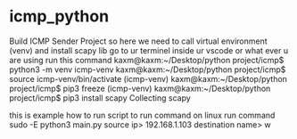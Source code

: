 # icmp_python
Build ICMP Sender Project
so here we need to call virtual environment (venv) and install scapy lib
go to ur terminel inside ur vscode or what ever u are using 
run this command 
kaxm@kaxm:~/Desktop/python project/icmp$ python3 -m venv icmp-venv
kaxm@kaxm:~/Desktop/python project/icmp$ source icmp-venv/bin/activate
(icmp-venv) kaxm@kaxm:~/Desktop/python project/icmp$ pip3 freeze
(icmp-venv) kaxm@kaxm:~/Desktop/python project/icmp$ pip3 install scapy
Collecting scapy


this is example how to run script 
to run command on linux run command sudo -E python3 main.py
source ip> 192.168.1.103
destination name> w
